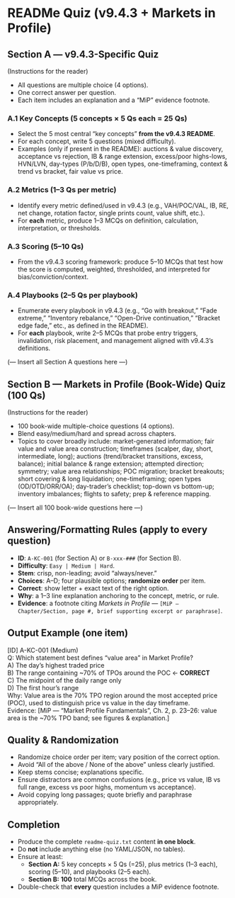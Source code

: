 # READMe Quiz (v9.4.3 + Markets in Profile)

## Section A — v9.4.3-Specific Quiz
(Instructions for the reader)
- All questions are multiple choice (4 options).
- One correct answer per question.
- Each item includes an explanation and a “MiP” evidence footnote.

### A.1 Key Concepts (5 concepts × 5 Qs each = 25 Qs)
- Select the 5 most central “key concepts” **from the v9.4.3 README**.
- For each concept, write 5 questions (mixed difficulty).
- Examples (only if present in the README): auctions & value discovery, acceptance vs rejection, IB & range extension, excess/poor highs-lows, HVN/LVN, day-types (P/b/D/B), open types, one-timeframing, context & trend vs bracket, fair value vs price.

### A.2 Metrics (1–3 Qs per metric)
- Identify every metric defined/used in v9.4.3 (e.g., VAH/POC/VAL, IB, RE, net change, rotation factor, single prints count, value shift, etc.).
- For **each** metric, produce 1–3 MCQs on definition, calculation, interpretation, or thresholds.

### A.3 Scoring (5–10 Qs)
- From the v9.4.3 scoring framework: produce 5–10 MCQs that test how the score is computed, weighted, thresholded, and interpreted for bias/conviction/context.

### A.4 Playbooks (2–5 Qs per playbook)
- Enumerate every playbook in v9.4.3 (e.g., “Go with breakout,” “Fade extreme,” “Inventory rebalance,” “Open-Drive continuation,” “Bracket edge fade,” etc., as defined in the README).
- For **each** playbook, write 2–5 MCQs that probe entry triggers, invalidation, risk placement, and management aligned with v9.4.3’s definitions.

(— Insert all Section A questions here —)

## Section B — Markets in Profile (Book-Wide) Quiz (100 Qs)
(Instructions for the reader)
- 100 book-wide multiple-choice questions (4 options).
- Blend easy/medium/hard and spread across chapters.
- Topics to cover broadly include: market-generated information; fair value and value area construction; timeframes (scalper, day, short, intermediate, long); auctions (trend/bracket transitions, excess, balance); initial balance & range extension; attempted direction; symmetry; value area relationships; POC migration; bracket breakouts; short covering & long liquidation; one-timeframing; open types (OD/OTD/ORR/OA); day-trader’s checklist; top-down vs bottom-up; inventory imbalances; flights to safety; prep & reference mapping.

(— Insert all 100 book-wide questions here —)

## Answering/Formatting Rules (apply to every question)
- **ID**: `A-KC-001` (for Section A) or `B-xxx-###` (for Section B).
- **Difficulty**: `Easy | Medium | Hard`.
- **Stem**: crisp, non-leading; avoid “always/never.”
- **Choices**: A–D; four plausible options; **randomize order** per item.
- **Correct**: show letter + exact text of the right option.
- **Why**: a 1–3 line explanation anchoring to the concept, metric, or rule.
- **Evidence**: a footnote citing *Markets in Profile* — `[MiP — Chapter/Section, page #, brief supporting excerpt or paraphrase]`.

## Output Example (one item)
[ID] A-KC-001 (Medium)  
Q: Which statement best defines “value area” in Market Profile?  
A) The day’s highest traded price  
B) The range containing ~70% of TPOs around the POC  ← **CORRECT**  
C) The midpoint of the daily range only  
D) The first hour’s range  
Why: Value area is the 70% TPO region around the most accepted price (POC), used to distinguish price vs value in the day timeframe.  
Evidence: [MiP — “Market Profile Fundamentals”, Ch. 2, p. 23–26: value area is the ~70% TPO band; see figures & explanation.]

## Quality & Randomization
- Randomize choice order per item; vary position of the correct option.
- Avoid “All of the above / None of the above” unless clearly justified.
- Keep stems concise; explanations specific.
- Ensure distractors are common confusions (e.g., price vs value, IB vs full range, excess vs poor highs, momentum vs acceptance).
- Avoid copying long passages; quote briefly and paraphrase appropriately.

## Completion
- Produce the complete `readme-quiz.txt` content **in one block**.
- Do **not** include anything else (no YAML/JSON, no tables).
- Ensure at least:
  - **Section A:** 5 key concepts × 5 Qs (=25), plus metrics (1–3 each), scoring (5–10), and playbooks (2–5 each).  
  - **Section B:** **100** total MCQs across the book.
- Double-check that **every** question includes a MiP evidence footnote.
